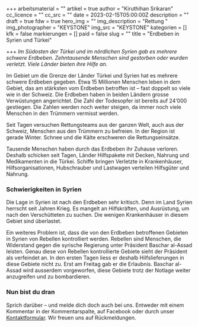 +++
arbeitsmaterial = ""
artikel = true
author = "Kiruthihan Srikaran"
cc_licence = ""
cc_src = ""
date = 2023-02-15T05:00:00Z
description = ""
draft = true
fdw = true
hero_img = ""
img_description = "Rettung "
img_photographer = "KEYSTONE"
img_src = "KEYSTONE"
kategorien = []
kfk = false
markierungen = []
paid = false
slug = ""
title = "Erdbeben in Syrien und Türkei"

+++
_Im Südosten der Türkei und im nördlichen Syrien gab es mehrere schwere Erdbeben. Zehntausende Menschen sind gestorben oder wurden verletzt. Viele Länder bieten ihre Hilfe an._

Im Gebiet um die Grenze der Länder Türkei und Syrien hat es mehrere schwere Erdbeben gegeben. Etwa 15 Millionen Menschen leben in dem Gebiet, das am stärksten vom Erdbeben betroffen ist – fast doppelt so viele wie in der Schweiz. Die Erdbeben haben in beiden Ländern grosse Verwüstungen angerichtet. Die Zahl der Todesopfer ist bereits auf 24‘000 gestiegen. Die Zahlen werden noch weiter steigen, da immer noch viele Menschen in den Trümmern vermisst werden.

Seit Tagen versuchen Rettungsteams aus der ganzen Welt, auch aus der Schweiz, Menschen aus den Trümmern zu befreien. In der Region ist gerade Winter. Schnee und die Kälte erschweren die Rettungseinsätze.

Tausende Menschen haben durch das Erdbeben ihr Zuhause verloren. Deshalb schicken seit Tagen, Länder Hilfspakete mit Decken, Nahrung und Medikamenten in die Türkei. Schiffe bringen Verletzte in Krankenhäuser, Hilfsorganisationen, Hubschrauber und Lastwagen verteilen Hilfsgüter und Nahrung.

### Schwierigkeiten in Syrien

Die Lage in Syrien ist nach den Erdbeben sehr kritisch. Denn im Land Syrien herrscht seit Jahren Krieg. Es mangelt an Hilfskräften, und Ausrüstung, um nach den Verschütteten zu suchen. Die wenigen Krankenhäuser in diesem Gebiet sind überlastet.

Ein weiteres Problem ist, dass die von den Erdbeben betroffenen Gebieten in Syrien von Rebellen kontrolliert werden. Rebellen sind Menschen, die Widerstand gegen die syrische Regierung unter Präsident Baschar al-Assad leisten. Genau diese von Rebellen kontrollierte Gebiete sieht der Präsident als verfeindet an. In den ersten Tagen liess er deshalb Hilfslieferungen in diese Gebiete nicht zu. Erst am Freitag gab er die Erlaubnis. Baschar al-Assad wird ausserdem vorgeworfen, diese Gebiete trotz der Notlage weiter anzugreifen und zu bombardieren.

### Nun bist du dran

Sprich darüber – und melde dich doch auch bei uns. Entweder mit einem Kommentar in der Kommentarspalte, auf Facebook oder durch unser [Kontaktformular](https://www.chinderzytig.ch/kontakt/). Wir freuen uns auf Rückmeldungen.